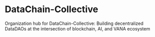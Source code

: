# DataChain-Collective
Organization hub for DataChain-Collective: Building decentralized DataDAOs at the intersection of blockchain, AI, and VANA ecosystem
